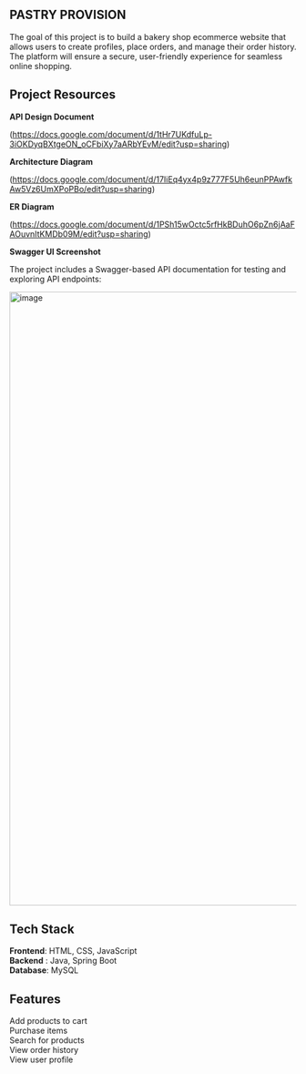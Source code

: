 ## PASTRY PROVISION

The goal of this project is to build a bakery shop ecommerce website that allows users to create profiles, place orders, and manage their order history. The platform will ensure a secure, user-friendly experience for seamless online shopping.


## Project Resources 

**API Design Document**

(https://docs.google.com/document/d/1tHr7UKdfuLp-3iOKDyqBXtgeON_oCFbiXy7aARbYEvM/edit?usp=sharing)

**Architecture Diagram**

(https://docs.google.com/document/d/17IiEq4yx4p9z777F5Uh6eunPPAwfkAw5Vz6UmXPoPBo/edit?usp=sharing)

**ER Diagram**

(https://docs.google.com/document/d/1PSh15wOctc5rfHkBDuhO6pZn6jAaFAOuvnItKMDb09M/edit?usp=sharing)

**Swagger UI Screenshot**

The project includes a Swagger-based API documentation for testing and exploring API endpoints:

<img width="1078" alt="image" src="https://github.com/user-attachments/assets/3881fd5c-0968-416d-8ebc-c510e4026577" />



## Tech Stack

**Frontend**: HTML, CSS, JavaScript  
**Backend** : Java, Spring Boot  
**Database**: MySQL  

## Features

Add products to cart  
Purchase items  
Search for products  
View order history  
View user profile  
